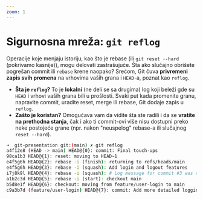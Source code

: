 ```yaml
---
zoom: 1
---
```


# Sigurnosna mreža: `git reflog`

<v-click>

Operacije koje menjaju istoriju, kao što je rebase (ili `git reset --hard` (pokrivamo kasnije)), mogu delovati zastrašujuće. 
Šta ako slučajno obrišete pogrešan commit ili `rebase` krene naopako? Srećom, Git čuva **privremeni zapis svih promena** na 
vrhovima vaših grana i `HEAD`-a, poznat kao `reflog`.

</v-click>

<v-clicks>

- **Šta je `reflog`?** To je **lokalni** (ne deli se sa drugima) log koji beleži gde su `HEAD` i vrhovi vaših grana bili
u prošlosti. Svaki put kada promenite granu, napravite commit, uradite reset, merge ili rebase, Git dodaje zapis u `reflog`.
- **Zašto je koristan?** Omogućava vam da vidite šta ste radili i da se **vratite na prethodna stanja**, čak i ako ti 
commit-ovi više nisu dostupni preko neke postojeće grane (npr. nakon "neuspelog" rebase-a ili slučajnog `reset --hard`).

</v-clicks>

<v-click>

```bash
➜  git-presentation git:(main) ✗ git reflog
a4f12e8 (HEAD -> main) HEAD@{0}: commit: Final touch-ups
98ca1b3 HEAD@{1}: reset: moving to HEAD~1
e4f5g6h HEAD@{2}: rebase -i (finish): returning to refs/heads/main
e4f5g6h HEAD@{3}: rebase -i (squash): Add login and logout features
i7j8k9l HEAD@{4}: rebase -i (squash): # Log message for commit #3 was discarded
a1b2c3d HEAD@{5}: rebase -i (start): checkout main
b5d8e1f HEAD@{6}: checkout: moving from feature/user-login to main
c9a3b7d (feature/user-login) HEAD@{7}: commit: Add more detailed logging for login # Temp debug
```

</v-click>